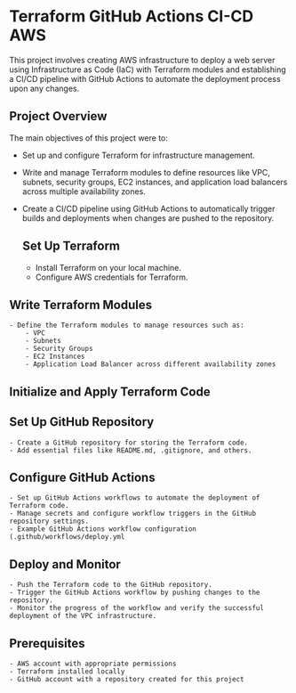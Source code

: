 # Terraform GitHub Actions CI-CD AWS

This project involves creating AWS infrastructure to deploy a web server using Infrastructure as Code (IaC) with Terraform modules and establishing a CI/CD pipeline with GitHub Actions to automate the deployment process upon any changes.
## Project Overview

The main objectives of this project were to:

- Set up and configure Terraform for infrastructure management.
- Write and manage Terraform modules to define resources like VPC, subnets, security groups, EC2 instances, and application load balancers across multiple availability zones.
- Create a CI/CD pipeline using GitHub Actions to automatically trigger builds and deployments when changes are pushed to the repository.

  ## Set Up Terraform

    - Install Terraform on your local machine.
    - Configure AWS credentials for Terraform.

##  Write Terraform Modules

    - Define the Terraform modules to manage resources such as:
        - VPC
        - Subnets
        - Security Groups
        - EC2 Instances
        - Application Load Balancer across different availability zones

## Initialize and Apply Terraform Code

## Set Up GitHub Repository

    - Create a GitHub repository for storing the Terraform code.
    - Add essential files like README.md, .gitignore, and others.

## Configure GitHub Actions

    - Set up GitHub Actions workflows to automate the deployment of Terraform code.
    - Manage secrets and configure workflow triggers in the GitHub repository settings.
    - Example GitHub Actions workflow configuration (.github/workflows/deploy.yml

## Deploy and Monitor

    - Push the Terraform code to the GitHub repository.
    - Trigger the GitHub Actions workflow by pushing changes to the repository.
    - Monitor the progress of the workflow and verify the successful deployment of the VPC infrastructure.


## Prerequisites

    - AWS account with appropriate permissions
    - Terraform installed locally
    - GitHub account with a repository created for this project
    

